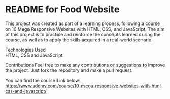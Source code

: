 <h1>README for Food Website</h1>

This project was created as part of a learning process, following a course on 10 Mega Responsive Websites with HTML, CSS, and JavaScript. 
The aim of this project is to practice and reinforce the concepts learned during the course, as well as to apply the skills acquired in a real-world scenario.

Technologies Used </br>
HTML, CSS and JavaScript

Contributions
Feel free to make any contributions or suggestions to improve the project. Just fork the repository and make a pull request.

You can find the course Link below:
</br> https://www.udemy.com/course/10-mega-responsive-websites-with-html-css-and-javascript/
